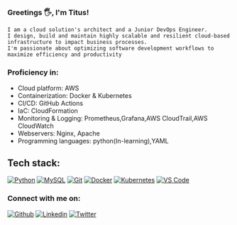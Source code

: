### Greetings 🖐️, I'm Titus!
    I am a cloud solution's architect and a Junior DevOps Engineer.
    I design, build and maintain highly scalable and resilient cloud-based infrastructure to impact business processes.
    I'm passionate about optimizing software development workflows to maximize efficiency and productivity
    
### Proficiency in: 
- Cloud platform: AWS
- Containerization: Docker & Kubernetes
- CI/CD: GitHub Actions
- IaC: CloudFormation
- Monitoring & Logging: Prometheus,Grafana,AWS CloudTrail,AWS CloudWatch
- Webservers: Nginx, Apache
- Programming languages: python(In-learning),YAML

## Tech stack:
[![Python](https://img.shields.io/badge/-Python-3776AB?style=flat-square&logo=python&logoColor=ffffff)](https://www.python.org/)
[![MySQL](https://img.shields.io/badge/-MySQL-4479A1?style=flat-square&logo=MySQL&logoColor=ffffff)](https://www.mysql.com/)
[![Git](https://img.shields.io/badge/-Git-%23F05032?style=flat-square&logo=git&logoColor=%23ffffff)](https://git-scm.com/)
[![Docker](https://img.shields.io/badge/-Docker-2496ED?style=flat-square&logo=docker&logoColor=ffffff)](https://www.docker.com/)
[![Kubernetes](https://img.shields.io/badge/-Kubernetes-326CE5?style=flat-square&logo=Kubernetes&logoColor=ffffff)](https://kubernetes.io/)
[![VS Code](https://img.shields.io/badge/IDE-VSCode-%23007ACC?style=flat-square&logo=Visual-studio-code)](https://code.visualstudio.com/)

### Connect with me on:
[![Github](https://img.shields.io/badge/-Github-000?style=flat&logo=Github&logoColor=white)](https://github.com/lesinko)
[![Linkedin](https://img.shields.io/badge/-LinkedIn-blue?style=flat&logo=Linkedin&logoColor=white)](https://www.linkedin.com/in/titus-lesinko)
[![Twitter](https://img.shields.io/badge/twitter-1DA1F2.svg?style=for-the-badge&logo=twitter&logoColor=ffffff)](https://twitter.com/_lesinko)


